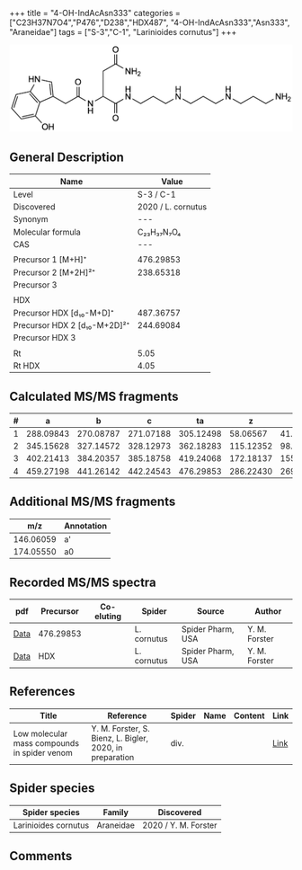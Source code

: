 +++
title = "4-OH-IndAcAsn333"
categories = ["C23H37N7O4","P476","D238","HDX487",
"4-OH-IndAcAsn333","Asn333",
"Araneidae"]
tags = ["S-3","C-1",
"Larinioides cornutus"]
+++

![](/img/4-OH-IndAcAsn333.png)

## General Description

| Name                       | Value              |
|----------------------------|--------------------|
| Level                      | S-3 / C-1          |
| Discovered                 | 2020 / L. cornutus |
| Synonym                    | ---                |
| Molecular formula          | C₂₃H₃₇N₇O₄                   |
| CAS                        | ---                |
|                            |                    |
| Precursor 1 [M+H]⁺         | 476.29853                   |
| Precursor 2 [M+2H]²⁺       | 238.65318                   |
| Precursor 3                |                    |
|                            |                    |
| HDX                        |                    |
| Precursor HDX   [d₁₀-M+D]⁺   | 487.36757                   |
| Precursor HDX 2 [d₁₀-M+2D]²⁺ | 244.69084                   |
| Precursor HDX 3            |                    |
|                            |                    |
| Rt                         | 5.05                   |
| Rt HDX                     | 4.05                   |

## Calculated MS/MS fragments

| # | a         | b         | c         | ta        | z         | y         | tz        |
|---|-----------|-----------|-----------|-----------|-----------|-----------|-----------|
| 1 | 288.09843 | 270.08787 | 271.07188 | 305.12498 | 58.06567 | 41.03912 | 75.09222 |
| 2 | 345.15628 | 327.14572 | 328.12973 | 362.18283 | 115.12352 | 98.09697 | 132.15007 |
| 3 | 402.21413 | 384.20357 | 385.18758 | 419.24068 | 172.18137 | 155.15482 | 189.20792 |
| 4 | 459.27198 | 441.26142 | 442.24543 | 476.29853 | 286.22430 | 269.19775 | 303.25085 |

## Additional MS/MS fragments

| m/z | Annotation |
|-----|------------|
| 146.06059    | a'   |
| 174.05550    | a0   |

## Recorded MS/MS spectra

| pdf                                             | Precursor | Co-eluting | Spider      | Source                       | Author        |
|-------------------------------------------------|-----------|------------|-------------|------------------------------|---------------|
| [Data](/pdf/L-cornutus/476_4-OH-IndAcAsn333_Lc.pdf) | 476.29853 |           | L. cornutus | Spider Pharm, USA | Y. M. Forster |
| [Data](/pdf/L-cornutus/476_4-OH-IndAcAsn333_Lc_HDX.pdf) | HDX |           | L. cornutus | Spider Pharm, USA | Y. M. Forster |

## References

| Title | Reference | Spider | Name | Content | Link |
|-------|-----------|--------|------|---------|------|
| Low molecular mass compounds in spider venom      | Y. M. Forster, S. Bienz, L. Bigler, 2020, in preparation          | div.       |   |   | [Link](unknown) |

## Spider species

| Spider species     | Family     | Discovered           |
|--------------------|------------|----------------------|
| Larinioides cornutus | Araneidae | 2020 / Y. M. Forster |


## Comments